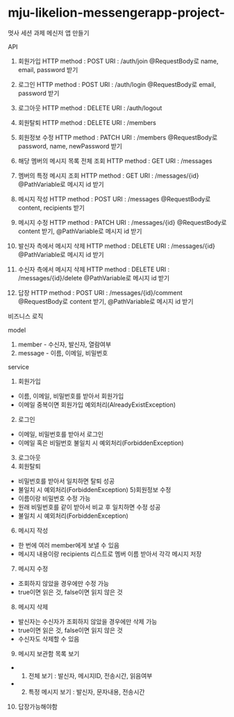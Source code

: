 # mju-likelion-messengerapp-project-
멋사 세션 과제 메신저 앱 만들기

API
1) 회원가입
HTTP method : POST
URI : /auth/join
@RequestBody로 name, email, password 받기

2) 로그인
HTTP method : POST
URI : /auth/login
@RequestBody로 email, password 받기

3) 로그아웃
HTTP method : DELETE
URI : /auth/logout

4) 회원탈퇴
HTTP method : DELETE
URI : /members

5) 회원정보 수정
HTTP method : PATCH
URI : /members
@RequestBody로 password, name, newPassword 받기

6) 해당 멤버의 메시지 목록 전체 조회
HTTP method : GET
URI : /messages

7) 멤버의 특정 메시지 조회
HTTP method : GET
URI : /messages/{id}
@PathVariable로 메시지 id 받기

8) 메시지 작성
HTTP method : POST
URI : /messages
@RequestBody로 content, recipients 받기

5) 메시지 수정
HTTP method : PATCH
URI : /messages/{id}
@RequestBody로 content 받기, @PathVariable로 메시지 id 받기

6) 발신자 측에서 메시지 삭제
HTTP method : DELETE
URI : /messages/{id}
@PathVariable로 메시지 id 받기

7) 수신자 측에서 메시지 삭제
HTTP method : DELETE
URI : /messages/{id}/delete
@PathVariable로 메시지 id 받기

8) 답장
HTTP method : POST
URI : /messages/{id}/comment
@RequestBody로 content 받기, @PathVariable로 메시지 id 받기

비즈니스 로직

model
1) member - 수신자, 발신자, 열람여부
2) message - 이름, 이메일, 비밀번호

service
1) 회원가입
- 이름, 이메일, 비밀번호를 받아서 회원가입
- 이메일 중복이면 회원가입 예외처리(AlreadyExistException)
2) 로그인
- 이메일, 비밀번호를 받아서 로그인
- 이메일 혹은 비밀번호 불일치 시 예외처리(ForbiddenException)
3) 로그아웃
4) 회원탈퇴
- 비밀번호를 받아서 일치하면 탈퇴 성공
- 불일치 시 예외처리(ForbiddenException)
5)회원정보 수정
- 이름이랑 비밀번호 수정 가능
- 원래 비밀번호를 같이 받아서 비교 후 일치하면 수정 성공
- 불일치 시 예외처리(ForbiddenException)
6) 메시지 작성
- 한 번에 여러 member에게 보낼 수 있음
- 메시지 내용이랑 recipients 리스트로 멤버 이름 받아서 각각 메시지 저장
7) 메시지 수정
- 조회하지 않았을 경우에만 수정 가능
- true이면 읽은 것, false이면 읽지 않은 것
8) 메시지 삭제
- 발신자는 수신자가 조회하지 않았을 경우에만 삭제 가능
- true이면 읽은 것, false이면 읽지 않은 것
- 수신자도 삭제할 수 있음
9) 메시지 보관함 목록 보기
- 1. 전체 보기 : 발신자, 메시지ID, 전송시간, 읽음여부
- 2. 특정 메시지 보기 : 발신자, 문자내용, 전송시간
10) 답장가능해야함
